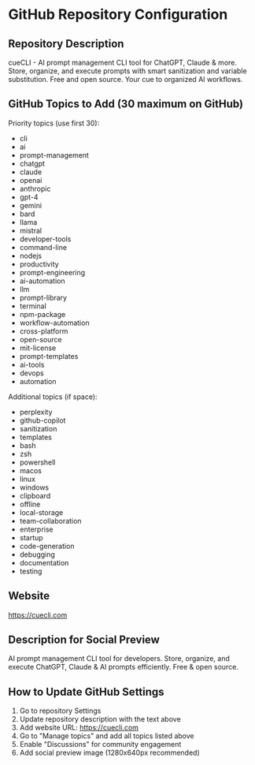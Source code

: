 # GitHub Repository Configuration

## Repository Description
cueCLI - AI prompt management CLI tool for ChatGPT, Claude & more. Store, organize, and execute prompts with smart sanitization and variable substitution. Free and open source. Your cue to organized AI workflows.

## GitHub Topics to Add (30 maximum on GitHub)
Priority topics (use first 30):
- cli
- ai
- prompt-management
- chatgpt
- claude
- openai
- anthropic
- gpt-4
- gemini
- bard
- llama
- mistral
- developer-tools
- command-line
- nodejs
- productivity
- prompt-engineering
- ai-automation
- llm
- prompt-library
- terminal
- npm-package
- workflow-automation
- cross-platform
- open-source
- mit-license
- prompt-templates
- ai-tools
- devops
- automation

Additional topics (if space):
- perplexity
- github-copilot
- sanitization
- templates
- bash
- zsh
- powershell
- macos
- linux
- windows
- clipboard
- offline
- local-storage
- team-collaboration
- enterprise
- startup
- code-generation
- debugging
- documentation
- testing

## Website
https://cuecli.com

## Description for Social Preview
AI prompt management CLI tool for developers. Store, organize, and execute ChatGPT, Claude & AI prompts efficiently. Free & open source.

## How to Update GitHub Settings

1. Go to repository Settings
2. Update repository description with the text above
3. Add website URL: https://cuecli.com
4. Go to "Manage topics" and add all topics listed above
5. Enable "Discussions" for community engagement
6. Add social preview image (1280x640px recommended)